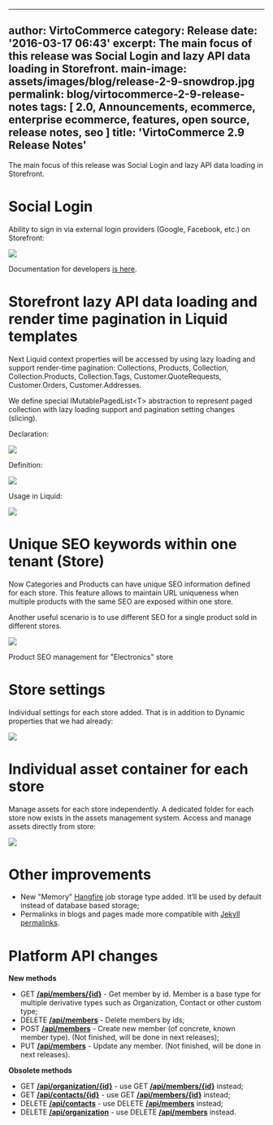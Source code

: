 ﻿---
author: VirtoCommerce
category: Release
date: '2016-03-17 06:43'
excerpt: The main focus of this release was Social Login and lazy API data loading in Storefront.
main-image: assets/images/blog/release-2-9-snowdrop.jpg
permalink: blog/virtocommerce-2-9-release-notes
tags: [ 2.0, Announcements, ecommerce, enterprise ecommerce, features, open source, release notes, seo ]
title: 'VirtoCommerce 2.9 Release Notes'
 ---
The main focus of this release was Social Login and lazy API data loading in Storefront.

# Social Login

Ability to sign in via external login providers (Google, Facebook, etc.) on Storefront:

![](assets/images/blog/capture.png)

Documentation for developers <a href="http://docs.virtocommerce.com/x/CAAdAQ" target="_blank">is here</a>.

# Storefront lazy API data loading and render time pagination in Liquid templates

Next Liquid context properties will be accessed by using lazy loading and support render-time pagination: Collections, Products, Collection, Collection.Products, Collection.Tags, Customer.QuoteRequests, Customer.Orders, Customer.Addresses.

We define special IMutablePagedList&lt;T&gt; abstraction to represent paged collection with lazy loading support and pagination setting changes (slicing).

Declaration:

![](assets/images/blog/untitled_17.png)

Definition:

![](assets/images/blog/6d0be2dc-c641-6a95-d69f-c4b0c468cca1.png)

Usage in Liquid:

![](assets/images/blog/untitled_18.png)

# Unique SEO keywords within one tenant (Store)

Now Categories and Products can have unique SEO information defined for each store. This feature allows to maintain URL uniqueness when multiple products with the same SEO are exposed within one store.

Another useful scenario is to use different SEO for a single product sold in different stores.

![](assets/images/blog/72f1f244-e73e-6e82-0c29-c8f8683c1148.png)

Product SEO management for "Electronics" store

# Store settings

Individual settings for each store added. That is in addition to Dynamic properties that we had already:

![](assets/images/blog/d2fce9a0-8204-c190-6cb1-57161789fdf1.png)

# Individual asset container for each store

Manage assets for each store independently. A dedicated folder for each store now exists in the assets management system. Access and manage assets directly from store:

![](assets/images/blog/untitled_19.png)

# Other improvements

* New "Memory" <a href="http://hangfire.io/">Hangfire</a> job storage type added. It’ll be used by default instead of database based storage;
* Permalinks in blogs and pages made more compatible with <a href="https://jekyllrb.com/"><span style="font-weight:400;">Jekyll permalinks</span></a>.

# Platform API changes

**New methods**

* GET <a href="http://demo.virtocommerce.com/admin/docs/ui/index#!/Customer_management_module/CustomerModule_GetMemberById">**/api/members/{id}**</a> - Get member by id. Member is a base type for multiple derivative types such as Organization, Contact or other custom type;
* DELETE <a href="http://demo.virtocommerce.com/admin/docs/ui/index#!/Customer_management_module/CustomerModule_DeleteMembers">**/api/members**</a> - Delete members by ids;
* POST <a href="http://demo.virtocommerce.com/admin/docs/ui/index#!/Customer_management_module/CustomerModule_CreateMember">**/api/members**</a> - Create new member (of concrete, known member type). (Not finished, will be done in next releases);
* PUT <a href="http://demo.virtocommerce.com/admin/docs/ui/index#!/Customer_management_module/CustomerModule_UpdateMember">**/api/members**</a> - Update any member. (Not finished, will be done in next releases).

**Obsolete methods**

* GET <a href="http://demo.virtocommerce.com/admin/docs/ui/index#!/Customer_management_module/CustomerModule_GetOrganizationById">**/api/organization/{id}**</a> - use GET <a href="http://demo.virtocommerce.com/admin/docs/ui/index#!/Customer_management_module/CustomerModule_GetMemberById">**/api/members/{id}**</a> instead;
* GET <a href="http://demo.virtocommerce.com/admin/docs/ui/index#!/Customer_management_module/CustomerModule_GetContactById">**/api/contacts/{id}**</a> - use GET <a href="http://demo.virtocommerce.com/admin/docs/ui/index#!/Customer_management_module/CustomerModule_GetMemberById">**/api/members/{id}**</a> instead;
* DELETE <a href="http://demo.virtocommerce.com/admin/docs/ui/index#!/Customer_management_module/CustomerModule_DeleteContacts">**/api/contacts**</a> - use DELETE <a href="http://demo.virtocommerce.com/admin/docs/ui/index#!/Customer_management_module/CustomerModule_DeleteMembers">**/api/members**</a> instead;
* DELETE <a href="http://demo.virtocommerce.com/admin/docs/ui/index#!/Customer_management_module/CustomerModule_DeleteOrganizations">**/api/organization**</a> - use DELETE <a href="http://demo.virtocommerce.com/admin/docs/ui/index#!/Customer_management_module/CustomerModule_DeleteMembers">**/api/members**</a> instead.